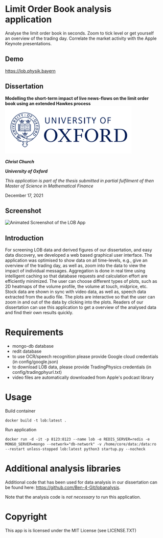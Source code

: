 # Limit Order Book analysis application
Analyse the limit order book in seconds. Zoom to tick level or get yourself an overview of the trading day. Correlate the market activity with the Apple Keynote presentations.
## Demo
https://lob.physik.bayern

## Dissertation
**Modelling the short-term impact of live news-flows on the limit order book using an extended Hawkes process**
![University of Oxford](oxford-logo.png)

***Christ Church***

***University of Oxford***

*This application is part of the thesis submitted in partial fulfilment of then Master of Science in Mathematical Finance*

December 17, 2021
## Screenshot
![Animated Screenshot of the LOB App](app/demo.gif)

## Introduction
For screening LOB data and derived figures of our dissertation, and easy data discovery, we developed a web based graphical user interface. The application was optimised to show data on all time-levels, e.g., give an overview of the trading day, as well as, zoom into the data to view the impact of individual messages. Aggregation is done in real time using intelligent caching so that database requests and calculation effort are efficiently minimized. The user can choose different types of plots, such as 2D  heatmaps of the volume profile, the volume at touch, midprice, etc. Stock data are shown in sync with video data, as well as, speech data extracted from the audio file. The plots are interactive so that the user can zoom in and out of the data by clicking into the plots. Readers of our dissertation can use this application to get a overview of the analysed data and find their own results quickly.

# Requirements
* mongo-db database
* redit database
* to use OCR/speech recognition please provide Google cloud credentials (in config/google.json)
* to download LOB data, please provide TradingPhysics credentials (in config/tradingphyurl.txt)
* video files are automatically downloaded from Apple's podcast library
# Usage
Build container

    docker build -t lob:latest .
    
Run application

	docker run -d -it -p 8123:8123 --name lob -e REDIS_SERVER=redis -e MONGO_SERVER=mongo --network="db-network" -v /home/core/data:/data:ro --restart unless-stopped lob:latest python3 startup.py --nocheck

# Additional analysis libraries
Additional code that has been used for data analysis in our dissertation can be found here: https://github.com/Ben-4-Git/lobanalysis. 

Note that the analysis code is *not necessary* to run this application.

# Copyright

This app is is licensed under the MIT License (see LICENSE.TXT)
